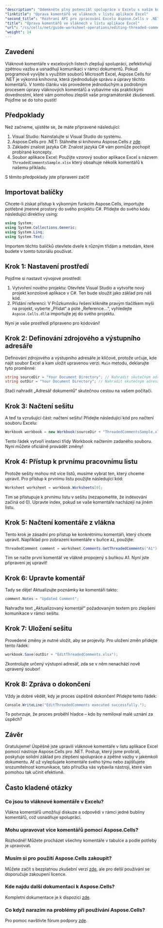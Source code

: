 ```yaml
---
"description": "Odemkněte plný potenciál spolupráce v Excelu s naším komplexním průvodcem úpravou komentářů ve vláknech pomocí Aspose.Cells pro .NET. Tento článek poskytuje jasný a podrobný postup pro zlepšení komunikace v rámci vašich excelových listů."
"linktitle": "Úprava komentářů ve vláknech v listu aplikace Excel"
"second_title": "Rozhraní API pro zpracování Excelu Aspose.Cells v .NET"
"title": "Úprava komentářů ve vláknech v listu aplikace Excel"
"url": "/cs/cells/net/guide-worksheet-operations/editing-threaded-comments/"
"weight": 14
---
```


## Zavedení

Vláknové komentáře v excelových listech zlepšují spolupráci, zefektivňují zpětnou vazbu a usnadňují komunikaci v rámci dokumentů. Pokud programově vyvíjíte s využitím souborů Microsoft Excel, Aspose.Cells for .NET je výkonná knihovna, která zjednodušuje správu a úpravy těchto komentářů. V tomto článku vás provedeme jednoduchým a podrobným procesem úpravy vláknových komentářů a vybavíme vás praktickými dovednostmi, které vám pomohou zlepšit vaše programátorské zkušenosti. Pojďme se do toho pustit!

## Předpoklady
Než začneme, ujistěte se, že máte připravené následující:

1. Visual Studio: Nainstalujte si Visual Studio do systému.
2. Aspose.Cells pro .NET: Stáhněte si knihovnu Aspose.Cells z [zde](https://releases.aspose.com/cells/net/).
3. Základní znalost jazyka C#: Znalost jazyka C# vám pomůže pochopit probírané koncepty.
4. Soubor aplikace Excel: Použijte vzorový soubor aplikace Excel s názvem `ThreadedCommentsSample.xlsx` který obsahuje několik komentářů k našemu příkladu.

S těmito předpoklady jste připraveni začít!

## Importovat balíčky
Chcete-li získat přístup k výkonným funkcím Aspose.Cells, importujte potřebné jmenné prostory do svého projektu C#. Přidejte do svého kódu následující direktivy using:

```csharp
using System;
using System.Collections.Generic;
using System.Linq;
using System.Text;
```

Importem těchto balíčků otevřete dveře k různým třídám a metodám, které budete v tomto tutoriálu používat.

## Krok 1: Nastavení prostředí
Pojďme si nastavit vývojové prostředí:

1. Vytvoření nového projektu: Otevřete Visual Studio a vytvořte nový projekt konzolové aplikace v C#. Ten bude sloužit jako základ pro náš kód.
2. Přidání referencí: V Průzkumníku řešení klikněte pravým tlačítkem myši na projekt, vyberte „Přidat“ a poté „Reference…“, vyhledejte `Aspose.Cells.dll`a importujte jej do svého projektu.

Nyní je vaše prostředí připraveno pro kódování!

## Krok 2: Definování zdrojového a výstupního adresáře
Definování zdrojového a výstupního adresáře je klíčové, protože určuje, kde najít soubor Excel a kam uložit upravenou verzi. `Main` metodu, deklarujte tyto proměnné:

```csharp
string sourceDir = "Your Document Directory"; // Nahradit skutečným adresářem
string outDir = "Your Document Directory"; // Nahradit skutečným adresářem
```

Stačí nahradit „Adresář dokumentů“ skutečnou cestou na vašem počítači.

## Krok 3: Načtení sešitu
A teď ta vzrušující část: načtení sešitu! Přidejte následující kód pro načtení souboru Excelu:

```csharp
Workbook workbook = new Workbook(sourceDir + "ThreadedCommentsSample.xlsx");
```

Tento řádek vytvoří instanci třídy Workbook načtením zadaného souboru. Nyní můžete oficiálně provádět změny!

## Krok 4: Přístup k prvnímu pracovnímu listu
Protože sešity mohou mít více listů, musíme vybrat ten, který chceme upravit. Pro přístup k prvnímu listu použijte následující kód:

```csharp
Worksheet worksheet = workbook.Worksheets[0];
```

Tím se přistupuje k prvnímu listu v sešitu (nezapomeňte, že indexování začíná od 0). Upravte index, pokud se vaše komentáře nacházejí na jiném listu.

## Krok 5: Načtení komentáře z vlákna
Tento krok je zásadní pro přístup ke konkrétnímu komentáři, který chcete upravit. Například pro zobrazení komentáře v buňce `A1`, použijte:

```csharp
ThreadedComment comment = worksheet.Comments.GetThreadedComments("A1")[0];
```

Tím se načte první komentář ve vlákně propojený s buňkou A1. Nyní jste připraveni jej upravit!

## Krok 6: Upravte komentář
Tady se děje! Aktualizujte poznámky ke komentáři takto:

```csharp
comment.Notes = "Updated Comment";
```

Nahraďte text „Aktualizovaný komentář“ požadovaným textem pro zlepšení komunikace v rámci sešitu.

## Krok 7: Uložení sešitu
Provedené změny je nutné uložit, aby se projevily. Pro uložení změn přidejte tento řádek:

```csharp
workbook.Save(outDir + "EditThreadedComments.xlsx");
```

Zkontrolujte určený výstupní adresář, zda se v něm nenachází nově upravený soubor!

## Krok 8: Zpráva o dokončení
Vždy je dobré vědět, kdy je proces úspěšně dokončen! Přidejte tento řádek:

```csharp
Console.WriteLine("EditThreadedComments executed successfully.");
```

To potvrzuje, že proces proběhl hladce – kdo by nemiloval malé uznání za úspěch?

## Závěr
Gratulujeme! Úspěšně jste upravili vláknové komentáře v listu aplikace Excel pomocí nástroje Aspose.Cells pro .NET. Postup, který jsme probrali, poskytuje solidní základ pro zlepšení spolupráce a zpětné vazby v jakémkoli dokumentu. Ať už vylepšujete komentáře svého týmu nebo zajišťujete srozumitelnost komunikace, tato příručka vás vybavila nástroji, které vám pomohou tak učinit efektivně.

## Často kladené otázky

### Co jsou to vláknové komentáře v Excelu?
Vlákna komentářů umožňují diskuze a odpovědi v rámci jedné bubliny komentářů, což usnadňuje spolupráci.

### Mohu upravovat více komentářů pomocí Aspose.Cells?
Rozhodně! Můžete procházet všechny komentáře v tabulce a podle potřeby je upravovat.

### Musím si pro použití Aspose.Cells zakoupit?
Můžete začít s bezplatnou zkušební verzí [zde](https://releases.aspose.com/), ale pro delší používání se doporučuje zakoupení licence.

### Kde najdu další dokumentaci k Aspose.Cells?
Kompletní dokumentace je k dispozici [zde](https://reference.aspose.com/cells/net/).

### Co když narazím na problémy při používání Aspose.Cells?
Pro pomoc navštivte fórum podpory [zde](https://forum.aspose.com/c/cells/9).